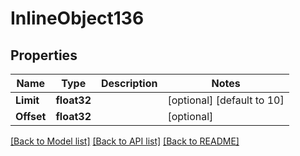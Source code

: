 # InlineObject136

## Properties

Name | Type | Description | Notes
------------ | ------------- | ------------- | -------------
**Limit** | **float32** |  | [optional] [default to 10]
**Offset** | **float32** |  | [optional] 

[[Back to Model list]](../README.md#documentation-for-models) [[Back to API list]](../README.md#documentation-for-api-endpoints) [[Back to README]](../README.md)


